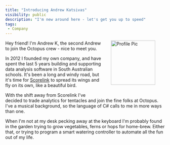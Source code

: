 ```yaml
---
title: "Introducing Andrew Katsivas"
visibility: public
description: "I'm new around here - let's get you up to speed"
tags:
 - Company
---
```


<div style="float: right; margin: 30px; margin-top: 0">
<img alt="Profile Pic" src="https://i.octopus.com/site/team/ak_profile_small.png" height="140" width="140" />
</div>

Hey friend! I'm Andrew K, the second Andrew to join the Octopus crew - nice to meet you.

In 2012 I founded my own company, and have spent the last 5 years building and supporting data analysis software in South Australian schools. It's been a long and windy road, but it's time for [Scorelink](http://www.scorelink.com.au) to spread its wings and fly on its own, like a beautiful bird.

With the shift away from Scorelink I've decided to trade analytics for tentacles and join the fine folks at Octopus. I've a musical background, so the language of C# calls to me in more ways than one. 

When I'm not at my desk pecking away at the keyboard I'm probably found in the garden trying to grow vegetables, ferns or hops for home-brew. Either that, or trying to program a smart watering controller to automate all the fun out of my life.
